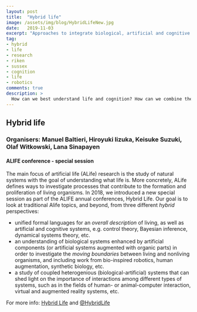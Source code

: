 ```yaml
---
layout: post
title:  "Hybrid life"
image: /assets/img/blog/HybridLifeNew.jpg
date:   2019-11-03
excerpt: "Approaches to integrate biological, artificial and cognitive systems."
tag:
- hybrid
- life
- research
- riken
- sussex
- cognition
- life
- robotics
comments: true
description: >
  How can we best understand life and cognition? How can we combine the results of different technological advances with natural organisms?
---
```



## Hybrid life
### Organisers: Manuel Baltieri, Hiroyuki Iizuka, Keisuke Suzuki, Olaf Witkowski, Lana Sinapayen
#### ALIFE conference - special session
The main focus of artificial life (ALife) research is the study of natural systems with the goal of understanding what life is. More concretely, ALife defines ways to investigate processes that contribute to the formation and proliferation of living organisms. In 2018, we introduced a new special session as part of the ALIFE annual conferences, Hybrid Life. Our goal is to look at traditional Alife topics, and beyond, from three different *hybrid* perspectives:

- unified formal languages for an *overall description* of living, as well as artificial and cognitive systems, e.g. control theory, Bayesian inference, dynamical systems theory, etc.
- an understanding of biological systems enhanced by artificial components (or artificial systems augmented with organic parts) in order to investigate the *moving boundaries* between living and nonliving organisms, and including work from bio-inspired robotics, human augmentation, synthetic biology, etc.
- a study of coupled heterogenious (biological-artificial) systems that can shed light on the importance of interactions among different types of systems, such as in the fields of human- or animal-computer interaction, virtual and augmented reality systems, etc.

For more info:
[Hybrid Life](https://sites.google.com/view/hybridlife) and [@HybridLife](https://twitter.com/HybridALife)